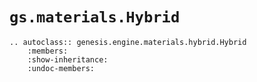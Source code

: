 # `gs.materials.Hybrid`

```{eval-rst}  
.. autoclass:: genesis.engine.materials.hybrid.Hybrid
    :members:
    :show-inheritance:
    :undoc-members:
```
